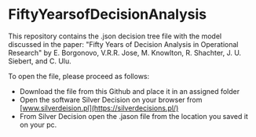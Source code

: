 # FiftyYearsofDecisionAnalysis
This repository contains the .json decision tree file with the model discussed in the paper: "Fifty Years of Decision Analysis in Operational Research" by E. Borgonovo, V.R.R. Jose, M. Knowlton, R. Shachter, J. U. Siebert, and C. Ulu.

To open the file, please proceed as follows:
- Download the file from this Github and place it in an assigned folder
- Open the software Silver Decision on your browser from [www.silverdeision.pl](https://silverdecisions.pl/)
- From Silver Decision open the .jason file from the location you saved it on your pc.
